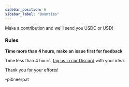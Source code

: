 ```yaml
---
sidebar_position: 6
sidebar_label: "Bounties"
---
```



Make a contribution and we'll send you USDC or USD! 

### Rules

**Time more than 4 hours, make an issue first for feedback**

Time less than 4 hours, [tag us in our Discord](https://discord.usekeyp.com) with your idea.

Thank you for your efforts!

-pi0neerpat